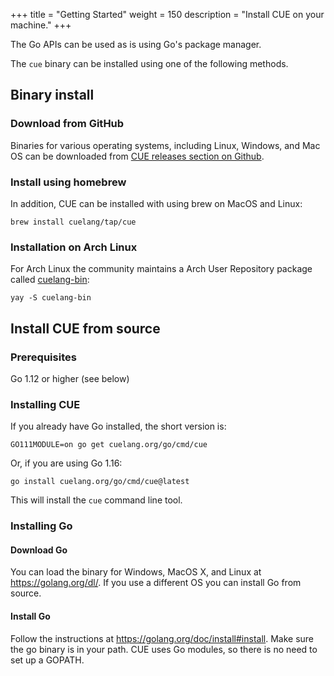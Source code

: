 +++
title = "Getting Started"
weight = 150
description = "Install CUE on your machine."
+++

The Go APIs can be used as is using Go's package manager.

The `cue` binary can be installed using one of the following methods.

## Binary install

### Download from GitHub

Binaries for various operating systems, including Linux, Windows, and Mac OS
can be downloaded from
[CUE releases section on Github](https://github.com/cuelang/cue/releases).

### Install using homebrew

In addition, CUE can be installed with using brew on MacOS and Linux:

```
brew install cuelang/tap/cue
```

### Installation on Arch Linux

For Arch Linux the community maintains a Arch User Repository package called [cuelang-bin](https://aur.archlinux.org/packages/cuelang-bin/):

```
yay -S cuelang-bin
```

## Install CUE from source

### Prerequisites

Go 1.12 or higher (see below)

### Installing CUE

<!-- Keep the following in sync with cmd/cue/cmd/testdata/script/install*.txt -->

If you already have Go installed, the short version is:

```
GO111MODULE=on go get cuelang.org/go/cmd/cue
```

Or, if you are using Go 1.16:

```
go install cuelang.org/go/cmd/cue@latest
```

This will install the `cue` command line tool.

### Installing Go

#### Download Go

You can load the binary for Windows, MacOS X, and Linux at  https://golang.org/dl/. If you use a different OS you can install Go from source.

#### Install Go

Follow the instructions at  https://golang.org/doc/install#install.
Make sure the go binary is in your path.
CUE uses Go modules, so there is no need to set up a GOPATH.
